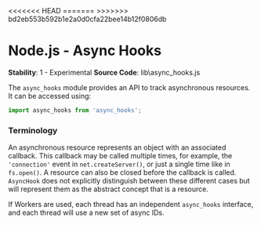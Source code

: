 <link rel="stylesheet" href="https://cdn.jsdelivr.net/npm/bootstrap-icons@1.5.0/font/bootstrap-icons.css">
<<<<<<< HEAD
<link rel="stylesheet" href="../../lib/doc_style.css">
=======
<link rel="stylesheet" href="../source.css">
>>>>>>> bd2eb553b592b1e2a0d0cfa22bee14b12f0806db

<h1 style="text-align:left;">Node.js - Async Hooks</h1>

**Stability**: 1 - Experimental
**Source Code**: lib\async_hooks.js

The `async_hooks` module provides an API to track asynchronous resources. It can be accessed using:
```js
import async_hooks from 'async_hooks';
```

### Terminology
An asynchronous resource represents an object with an associated callback. This callback may be called multiple times, for example, the `'connection'` event in `net.createServer()`, or just a single time like in `fs.open()`. A resource can also be closed before the callback is called. `AsyncHook` does not explicitly distinguish between these different cases but will represent them as the abstract concept that is a resource.

If Workers are used, each thread has an independent `async_hooks` interface, and each thread will use a new set of async IDs.





















